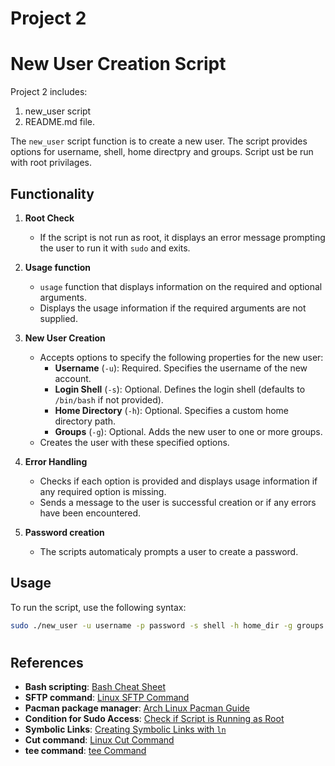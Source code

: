 # Project 2

# New User Creation Script
Project 2 includes:

 1. new_user script 
 2. README.md file. 

The `new_user` script function is to create a new user. The script provides options for username, shell, home directpry and groups.
Script ust be run with root privilages.

## Functionality

1. **Root Check**  
   - If the script is not run as root, it displays an error message prompting the user to run it with `sudo` and exits.

2. **Usage function**  
   - `usage` function that displays information on the required and optional arguments.
   - Displays the usage information if the required arguments are not supplied.

3. **New User Creation**  
   - Accepts options to specify the following properties for the new user:
     - **Username** (`-u`): Required. Specifies the username of the new account.
     - **Login Shell** (`-s`): Optional. Defines the login shell (defaults to `/bin/bash` if not provided).
     - **Home Directory** (`-h`): Optional. Specifies a custom home directory path.
     - **Groups** (`-g`): Optional. Adds the new user to one or more groups.
   - Creates the user with these specified options.

4. **Error Handling**  
   - Checks if each option is provided and displays usage information if any required option is missing.
   - Sends a message to the user is successful creation or if any errors have been encountered.
5. **Password creation**
   - The scripts automaticaly prompts a user to create a password.
## Usage

To run the script, use the following syntax:
```bash
sudo ./new_user -u username -p password -s shell -h home_dir -g groups
```


#
## References


- **Bash scripting**: [Bash Cheat Sheet](https://devhints.io/bash)
- **SFTP command**: [Linux SFTP Command](https://linuxize.com/post/how-to-use-linux-sftp-command-to-transfer-files/)
- **Pacman package manager**: [Arch Linux Pacman Guide](https://wiki.archlinux.org/title/Pacman)
- **Condition for Sudo Access**: [Check if Script is Running as Root](https://tecadmin.net/check-if-a-script-is-running-as-root-user-in-linux/)
- **Symbolic Links**: [Creating Symbolic Links with `ln`](https://linuxize.com/post/how-to-create-symbolic-links-in-linux-using-the-ln-command/)
- **Cut command**: [Linux Cut Command](https://linuxize.com/post/linux-cut-command/)
- **tee command**: [tee Command](https://www.geeksforgeeks.org/tee-command-linux-example/)
